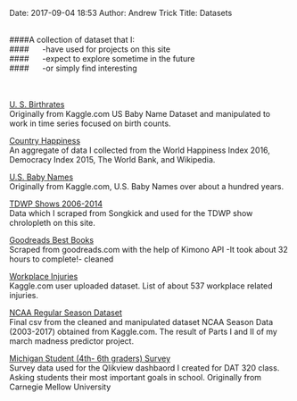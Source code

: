 Date: 2017-09-04 18:53 
Author: Andrew Trick 
Title: Datasets

<br>
####A collection of dataset that I:<br>
####&nbsp;&nbsp;&nbsp;&nbsp;&nbsp;&nbsp;-have used for projects on this site<br>
####&nbsp;&nbsp;&nbsp;&nbsp;&nbsp;&nbsp;-expect to explore sometime in the future<br>
####&nbsp;&nbsp;&nbsp;&nbsp;&nbsp;&nbsp;-or simply find interesting<br>
<br><br>

<a href="../data/birthrates.csv" download>U. S. Birthrates</a><br>
Originally from Kaggle.com US Baby Name Dataset and manipulated to work in time series focused on birth counts.<br>

<a href="../data/happiness.csv" download>Country Happiness</a><br>
An aggregate of data I collected from the World Happiness Index 2016, Democracy Index 2015, The World Bank, and Wikipedia.<br> 

<a href="../data/names.csv" download>U.S. Baby Names</a><br>
Originally from Kaggle.com,  U.S. Baby Names over about a hundred years.<br>

<a href="../data/show_fin.csv" download>TDWP Shows 2006-2014</a><br>
Data which I scraped from Songkick and used for the TDWP show chrolopleth on this site.<br>

<a href="../data/gReads.csv" download>Goodreads Best Books</a><br>
Scraped from goodreads.com with the help of Kimono API -It took about 32 hours to complete!- cleaned<br>

<a href="../data/injuries.csv" download>Workplace Injuries</a><br>
Kaggle.com user uploaded dataset.  List of about 537 workplace related injuries.<br>

<a href="../data/train_data_diff.csv" download>NCAA Regular Season Dataset</a><br>
Final csv from the cleaned and manipulated dataset NCAA Season Data (2003-2017) obtained from Kaggle.com. The result of Parts I and II of my march madness predictor project.<br>

<a href="../data/popular kids.csv" download>Michigan Student (4th- 6th graders) Survey</a><br>
Survey data used for the Qlikview dashbaord I created for DAT 320 class. Asking students their most important goals in school. Originally from Carnegie Mellow University<br>